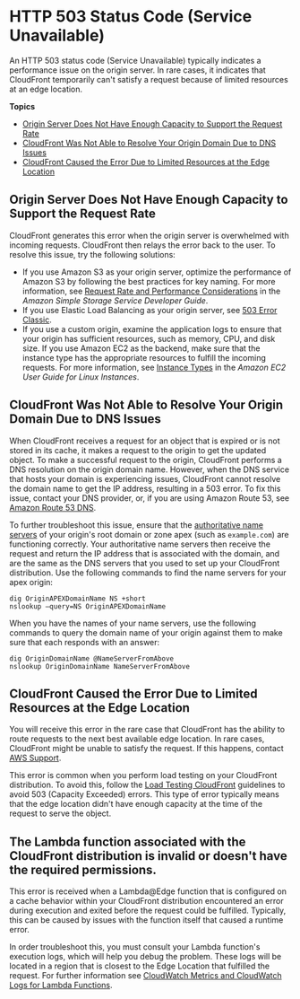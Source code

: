 # HTTP 503 Status Code \(Service Unavailable\)<a name="http-503-service-unavailable"></a>

An HTTP 503 status code \(Service Unavailable\) typically indicates a performance issue on the origin server\. In rare cases, it indicates that CloudFront temporarily can't satisfy a request because of limited resources at an edge location\.

**Topics**
+ [Origin Server Does Not Have Enough Capacity to Support the Request Rate](#http-503-service-unavailable-not-enough-origin-capacity)
+ [CloudFront Was Not Able to Resolve Your Origin Domain Due to DNS Issues](#http-503-service-unavailable-origin-domain-dns-issues)
+ [CloudFront Caused the Error Due to Limited Resources at the Edge Location](#http-503-service-unavailable-limited-resources-at-edge-location)

## Origin Server Does Not Have Enough Capacity to Support the Request Rate<a name="http-503-service-unavailable-not-enough-origin-capacity"></a>

CloudFront generates this error when the origin server is overwhelmed with incoming requests\. CloudFront then relays the error back to the user\. To resolve this issue, try the following solutions:
+ If you use Amazon S3 as your origin server, optimize the performance of Amazon S3 by following the best practices for key naming\. For more information, see [Request Rate and Performance Considerations](http://docs.aws.amazon.com/AmazonS3/latest/dev/request-rate-perf-considerations.html) in the *Amazon Simple Storage Service Developer Guide*\.
+ If you use Elastic Load Balancing as your origin server, see [503 Error Classic](https://aws.amazon.com/premiumsupport/knowledge-center/503-error-classic/)\.
+ If you use a custom origin, examine the application logs to ensure that your origin has sufficient resources, such as memory, CPU, and disk size\. If you use Amazon EC2 as the backend, make sure that the instance type has the appropriate resources to fulfill the incoming requests\. For more information, see [Instance Types](http://docs.aws.amazon.com/AWSEC2/latest/DeveloperGuide/instance-types.html) in the *Amazon EC2 User Guide for Linux Instances*\.

## CloudFront Was Not Able to Resolve Your Origin Domain Due to DNS Issues<a name="http-503-service-unavailable-origin-domain-dns-issues"></a>

When CloudFront receives a request for an object that is expired or is not stored in its cache, it makes a request to the origin to get the updated object\. To make a successful request to the origin, CloudFront performs a DNS resolution on the origin domain name\. However, when the DNS service that hosts your domain is experiencing issues, CloudFront cannot resolve the domain name to get the IP address, resulting in a 503 error\. To fix this issue, contact your DNS provider, or, if you are using Amazon Route 53, see [Amazon Route 53 DNS](https://aws.amazon.com/premiumsupport/knowledge-center/route-53-dns-website-unreachable/)\.

To further troubleshoot this issue, ensure that the [authoritative name servers](http://docs.aws.amazon.com/Route53/latest/DeveloperGuide/route-53-concepts.html#route-53-concepts-authoritative-name-server) of your origin's root domain or zone apex \(such as `example.com`\) are functioning correctly\. Your authoritative name servers then receive the request and return the IP address that is associated with the domain, and are the same as the DNS servers that you used to set up your CloudFront distribution\. Use the following commands to find the name servers for your apex origin:

```
dig OriginAPEXDomainName NS +short 
nslookup –query=NS OriginAPEXDomainName
```

When you have the names of your name servers, use the following commands to query the domain name of your origin against them to make sure that each responds with an answer:

```
dig OriginDomainName @NameServerFromAbove
nslookup OriginDomainName NameServerFromAbove
```

## CloudFront Caused the Error Due to Limited Resources at the Edge Location<a name="http-503-service-unavailable-limited-resources-at-edge-location"></a>

You will receive this error in the rare case that CloudFront has the ability to route requests to the next best available edge location\. In rare cases, CloudFront might be unable to satisfy the request\. If this happens, contact [AWS Support](https://console.aws.amazon.com/support/home)\.

This error is common when you perform load testing on your CloudFront distribution\. To avoid this, follow the [Load Testing CloudFront](load-testing.md) guidelines to avoid 503 \(Capacity Exceeded\) errors\. This type of error typically means that the edge location didn't have enough capacity at the time of the request to serve the object\.

## The Lambda function associated with the CloudFront distribution is invalid or doesn't have the required permissions. 

This error is received when a Lambda@Edge function that is configured on a cache behavior within your CloudFront distribution encountered an error during execution and exited before the request could be fulfilled. Typically, this can be caused by issues with the function itself that caused a runtime error.

In order troubleshoot this, you must consult your Lambda function's execution logs, which will help you debug the problem. These logs will be located in a region that is closest to the Edge Location that fulfilled the request. For further information see [CloudWatch Metrics and CloudWatch Logs for Lambda Functions](https://docs.aws.amazon.com/AmazonCloudFront/latest/DeveloperGuide/lambda-cloudwatch-metrics-logging.html).